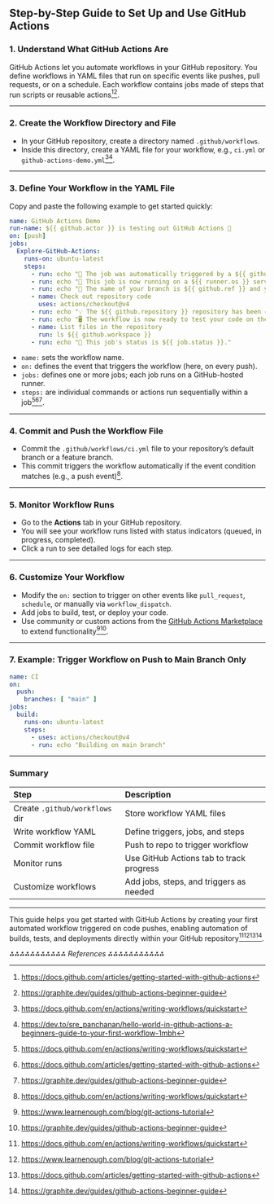 ## Step-by-Step Guide to Set Up and Use GitHub Actions

### 1. Understand What GitHub Actions Are

GitHub Actions let you automate workflows in your GitHub repository. You define workflows in YAML files that run on specific events like pushes, pull requests, or on a schedule. Each workflow contains jobs made of steps that run scripts or reusable actions[^3][^4].

---

### 2. Create the Workflow Directory and File

- In your GitHub repository, create a directory named `.github/workflows`.
- Inside this directory, create a YAML file for your workflow, e.g., `ci.yml` or `github-actions-demo.yml`[^1][^6].

---

### 3. Define Your Workflow in the YAML File

Copy and paste the following example to get started quickly:

```yaml
name: GitHub Actions Demo
run-name: ${{ github.actor }} is testing out GitHub Actions 🚀
on: [push]
jobs:
  Explore-GitHub-Actions:
    runs-on: ubuntu-latest
    steps:
      - run: echo "🎉 The job was automatically triggered by a ${{ github.event_name }} event."
      - run: echo "🐧 This job is now running on a ${{ runner.os }} server hosted by GitHub!"
      - run: echo "🔎 The name of your branch is ${{ github.ref }} and your repository is ${{ github.repository }}."
      - name: Check out repository code
        uses: actions/checkout@v4
      - run: echo "💡 The ${{ github.repository }} repository has been cloned to the runner."
      - run: echo "🖥️ The workflow is now ready to test your code on the runner."
      - name: List files in the repository
        run: ls ${{ github.workspace }}
      - run: echo "🍏 This job's status is ${{ job.status }}."
```

- `name:` sets the workflow name.
- `on:` defines the event that triggers the workflow (here, on every push).
- `jobs:` defines one or more jobs; each job runs on a GitHub-hosted runner.
- `steps:` are individual commands or actions run sequentially within a job[^1][^3][^4].

---

### 4. Commit and Push the Workflow File

- Commit the `.github/workflows/ci.yml` file to your repository’s default branch or a feature branch.
- This commit triggers the workflow automatically if the event condition matches (e.g., a push event)[^1].

---

### 5. Monitor Workflow Runs

- Go to the **Actions** tab in your GitHub repository.
- You will see your workflow runs listed with status indicators (queued, in progress, completed).
- Click a run to see detailed logs for each step.

---

### 6. Customize Your Workflow

- Modify the `on:` section to trigger on other events like `pull_request`, `schedule`, or manually via `workflow_dispatch`.
- Add jobs to build, test, or deploy your code.
- Use community or custom actions from the [GitHub Actions Marketplace](https://github.com/marketplace/actions) to extend functionality[^2][^4].

---

### 7. Example: Trigger Workflow on Push to Main Branch Only

```yaml
name: CI
on:
  push:
    branches: [ "main" ]
jobs:
  build:
    runs-on: ubuntu-latest
    steps:
      - uses: actions/checkout@v4
      - run: echo "Building on main branch"
```


---

### Summary

| Step                           | Description                              |
| :----------------------------- | :--------------------------------------- |
| Create `.github/workflows` dir | Store workflow YAML files                |
| Write workflow YAML            | Define triggers, jobs, and steps         |
| Commit workflow file           | Push to repo to trigger workflow         |
| Monitor runs                   | Use GitHub Actions tab to track progress |
| Customize workflows            | Add jobs, steps, and triggers as needed  |


---

This guide helps you get started with GitHub Actions by creating your first automated workflow triggered on code pushes, enabling automation of builds, tests, and deployments directly within your GitHub repository[^1][^2][^3][^4].

*⁂⁂⁂⁂⁂⁂⁂⁂⁂⁂⁂ References ⁂⁂⁂⁂⁂⁂⁂⁂⁂⁂⁂*

[^1]: https://docs.github.com/en/actions/writing-workflows/quickstart

[^2]: https://www.learnenough.com/blog/git-actions-tutorial

[^3]: https://docs.github.com/articles/getting-started-with-github-actions

[^4]: https://graphite.dev/guides/github-actions-beginner-guide

[^5]: https://spacelift.io/blog/github-actions-tutorial

[^6]: https://dev.to/sre_panchanan/hello-world-in-github-actions-a-beginners-guide-to-your-first-workflow-1mbh

[^7]: https://www.youtube.com/watch?v=zH8hz_21x_0

